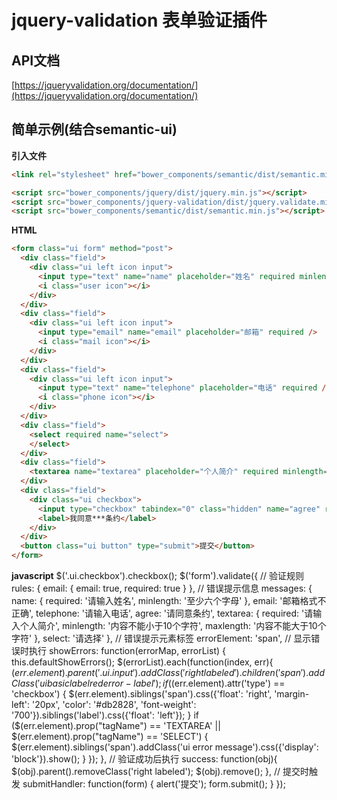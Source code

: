 # jquery-validation 表单验证插件

## API文档
[https://jqueryvalidation.org/documentation/](https://jqueryvalidation.org/documentation/)

## 简单示例(结合semantic-ui)
**引入文件**
```html
<link rel="stylesheet" href="bower_components/semantic/dist/semantic.min.css" />

<script src="bower_components/jquery/dist/jquery.min.js"></script>
<script src="bower_components/jquery-validation/dist/jquery.validate.min.js"></script>
<script src="bower_components/semantic/dist/semantic.min.js"></script>
```
 **HTML**
```html
<form class="ui form" method="post">
  <div class="field">
    <div class="ui left icon input">
	  <input type="text" name="name" placeholder="姓名" required minlength="6" />
	  <i class="user icon"></i>
	</div>
  </div>
  <div class="field">
    <div class="ui left icon input">
	  <input type="email" name="email" placeholder="邮箱" required />
	  <i class="mail icon"></i>
	</div>
  </div>
  <div class="field">
    <div class="ui left icon input">
	  <input type="text" name="telephone" placeholder="电话" required />
	  <i class="phone icon"></i>
	</div>
  </div>
  <div class="field">
  	<select required name="select">
  	</select>
  </div>
  <div class="field">
    <textarea name="textarea" placeholder="个人简介" required minlength="10" maxlength="20"></textarea>
  </div>
  <div class="field">
    <div class="ui checkbox">
      <input type="checkbox" tabindex="0" class="hidden" name="agree" required />
      <label>我同意***条约</label>
    </div>
  </div>
  <button class="ui button" type="submit">提交</button>
</form>
```

**javascript**
	$('.ui.checkbox').checkbox();
	$('form').validate({
		// 验证规则
		rules: {
			email: {
				email: true,
				required: true
			}
		},
		// 错误提示信息
		messages: {
			name: {
				required: '请输入姓名',
				minlength: '至少六个字母'
			},
			email: '邮箱格式不正确',
			telephone: '请输入电话',
			agree: '请同意条约',
			textarea: {
				required: '请输入个人简介',
				minlength: '内容不能小于10个字符',
				maxlength: '内容不能大于10个字符'
			},
			select: '请选择'
		},
		// 错误提示元素标签
		errorElement: 'span',
		// 显示错误时执行
		showErrors: function(errorMap, errorList) {
			this.defaultShowErrors();
			$(errorList).each(function(index, err){
				$(err.element).parent('.ui.input').addClass('right labeled').children('span').addClass('ui basic label red error-label');
				if ($(err.element).attr('type') == 'checkbox') {
					$(err.element).siblings('span').css({'float': 'right', 'margin-left': '20px', 'color': '#db2828', 'font-weight': '700'}).siblings('label').css({'float': 'left'});
				}
				if ($(err.element).prop("tagName") == 'TEXTAREA' || $(err.element).prop("tagName") == 'SELECT') {
					$(err.element).siblings('span').addClass('ui error message').css({'display': 'block'}).show();
				}
			});
		},
		// 验证成功后执行
		success: function(obj){
			$(obj).parent().removeClass('right labeled');
			$(obj).remove();
		},
		// 提交时触发
		submitHandler: function(form) {
			alert('提交');
			form.submit();
		}
	});
```
